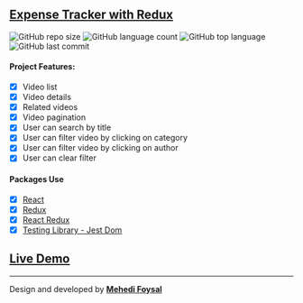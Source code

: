 ## [Expense Tracker with Redux](https://mf-redux-expense-tracker.netlify.app/)

![GitHub repo size](https://img.shields.io/github/repo-size/MF-Redux-Projects/Expense-Tracker-with-Redux?style=plastic)
![GitHub language count](https://img.shields.io/github/languages/count/MF-Redux-Projects/Expense-Tracker-with-Redux?style=plastic)
![GitHub top language](https://img.shields.io/github/languages/top/MF-Redux-Projects/Expense-Tracker-with-Redux?style=plastic)
![GitHub last commit](https://img.shields.io/github/last-commit/MF-Redux-Projects/Expense-Tracker-with-Redux?color=red&style=plastic)


#### Project Features:

- [x] Video list
- [x] Video details
- [x] Related videos
- [x] Video pagination
- [x] User can search by title
- [x] User can filter video by clicking on category
- [x] User can filter video by clicking on author
- [x] User can clear filter

#### Packages Use
- [x] [React](https://reactjs.org/)
- [x] [Redux](https://redux.js.org/)
- [x] [React Redux](https://react-redux.js.org/)
- [x] [Testing Library - Jest Dom](https://testing-library.com/docs/ecosystem-jest-dom/)

## [Live Demo](https://mf-redux-expense-tracker.netlify.app/)

---
Design and developed by **[Mehedi Foysal](https://github.com/mehedifoysal)**